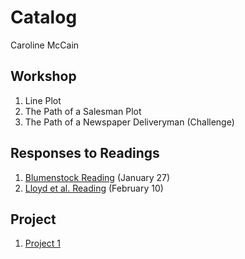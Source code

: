 # Catalog 

Caroline McCain

## Workshop

1. Line Plot
2. The Path of a Salesman Plot
3. The Path of a Newspaper Deliveryman (Challenge)

## Responses to Readings

1. [Blumenstock Reading](https://github.com/caroline-mccain/workshop/blob/master/blumenstock.md) (January 27)
2. [Lloyd et al. Reading](https://github.com/caroline-mccain/workshop/blob/master/lloyd.md) (February 10)

## Project

1. [Project 1](https://github.com/caroline-mccain/workshop/blob/master/Project1.md)
